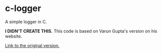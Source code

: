# c-logger
A simple logger in C.

**I DIDN'T CREATE THIS.** This code is based on Varun Gupta's version on his website.

[Link to the original version.](original-code)

[original-code]: (http://simplestcodings.blogspot.com/2010/10/simple-logger-in-c.html)
